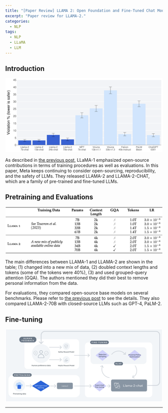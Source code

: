 ```yaml
---
title: "[Paper Review] LLAMA 2: Open Foundation and Fine-Tuned Chat Models"
excerpt: "Paper review for LLAMA-2."
categories:
  - NLP
tags:
  - NLP
  - LLaMA
  - LLM
---
```


## Introduction

![img](/images/posts/2023-11-29-llama2/llama2_safety.png)

As described in [the previous post](https://hahminlew.github.io/nlp/llama/), LLaMA-1 emphasized open-source contributions in terms of training procedures as well as evaluations.
In this paper, Meta keeps continuing to consider open-sourcing, reproducibility, and the safety of LLMs.
They released LLAMA-2 and LLAMA-2-CHAT, which are a family of pre-trained and fine-tuned LLMs.

## Pretraining and Evaluations

![img](/images/posts/2023-11-29-llama2/llama2_difference.png)

The main differences between LLAMA-1 and LLAMA-2 are shown in the table; (1) changed into a new mix of data, (2) doubled context lengths and tokens (some of the tokens were 40%), (3) and used grouped-query attention (GQA).
The authors mentioned they did their best to remove personal information from the data.

For evaluations, they compared open-source base models on several benchmarks. 
Please refer to [the previous post](https://hahminlew.github.io/nlp/llama/) to see the details.
They also compared LLAMA-2-70B with closed-source LLMs such as GPT-4, PaLM-2.

## Fine-tuning

![img](/images/posts/2023-11-29-llama2/llama2chat_training.png)


***
